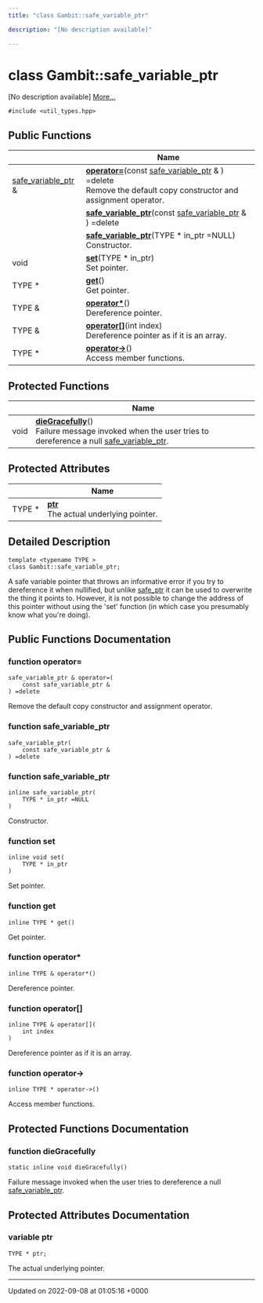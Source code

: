 ```yaml
---
title: "class Gambit::safe_variable_ptr"

description: "[No description available]"

---
```


# class Gambit::safe_variable_ptr



[No description available] [More...](#detailed-description)


`#include <util_types.hpp>`

## Public Functions

|                | Name           |
| -------------- | -------------- |
| [safe_variable_ptr](/documentation/code/classes/classgambit_1_1safe__variable__ptr/) & | **[operator=](/documentation/code/classes/classgambit_1_1safe__variable__ptr/)**(const [safe_variable_ptr](/documentation/code/classes/classgambit_1_1safe__variable__ptr/) & ) =delete<br>Remove the default copy constructor and assignment operator.  |
| | **[safe_variable_ptr](/documentation/code/classes/classgambit_1_1safe__variable__ptr/)**(const [safe_variable_ptr](/documentation/code/classes/classgambit_1_1safe__variable__ptr/) & ) =delete |
| | **[safe_variable_ptr](/documentation/code/classes/classgambit_1_1safe__variable__ptr/)**(TYPE * in_ptr =NULL)<br>Constructor.  |
| void | **[set](/documentation/code/classes/classgambit_1_1safe__variable__ptr/)**(TYPE * in_ptr)<br>Set pointer.  |
| TYPE * | **[get](/documentation/code/classes/classgambit_1_1safe__variable__ptr/)**()<br>Get pointer.  |
| TYPE & | **[operator*](/documentation/code/classes/classgambit_1_1safe__variable__ptr/)**()<br>Dereference pointer.  |
| TYPE & | **[operator[]](/documentation/code/classes/classgambit_1_1safe__variable__ptr/)**(int index)<br>Dereference pointer as if it is an array.  |
| TYPE * | **[operator->](/documentation/code/classes/classgambit_1_1safe__variable__ptr/)**()<br>Access member functions.  |

## Protected Functions

|                | Name           |
| -------------- | -------------- |
| void | **[dieGracefully](/documentation/code/classes/classgambit_1_1safe__variable__ptr/)**()<br>Failure message invoked when the user tries to dereference a null [safe_variable_ptr](/documentation/code/classes/classgambit_1_1safe__variable__ptr/).  |

## Protected Attributes

|                | Name           |
| -------------- | -------------- |
| TYPE * | **[ptr](/documentation/code/classes/classgambit_1_1safe__variable__ptr/)** <br>The actual underlying pointer.  |

## Detailed Description

```
template <typename TYPE >
class Gambit::safe_variable_ptr;
```


A safe variable pointer that throws an informative error if you try to dereference it when nullified, but unlike [safe_ptr](/documentation/code/classes/classgambit_1_1safe__ptr/) it can be used to overwrite the thing it points to. However, it is not possible to change the address of this pointer without using the 'set' function (in which case you presumably know what you're doing). 

## Public Functions Documentation

### function operator=

```
safe_variable_ptr & operator=(
    const safe_variable_ptr & 
) =delete
```

Remove the default copy constructor and assignment operator. 

### function safe_variable_ptr

```
safe_variable_ptr(
    const safe_variable_ptr & 
) =delete
```


### function safe_variable_ptr

```
inline safe_variable_ptr(
    TYPE * in_ptr =NULL
)
```

Constructor. 

### function set

```
inline void set(
    TYPE * in_ptr
)
```

Set pointer. 

### function get

```
inline TYPE * get()
```

Get pointer. 

### function operator*

```
inline TYPE & operator*()
```

Dereference pointer. 

### function operator[]

```
inline TYPE & operator[](
    int index
)
```

Dereference pointer as if it is an array. 

### function operator->

```
inline TYPE * operator->()
```

Access member functions. 

## Protected Functions Documentation

### function dieGracefully

```
static inline void dieGracefully()
```

Failure message invoked when the user tries to dereference a null [safe_variable_ptr](/documentation/code/classes/classgambit_1_1safe__variable__ptr/). 

## Protected Attributes Documentation

### variable ptr

```
TYPE * ptr;
```

The actual underlying pointer. 

-------------------------------

Updated on 2022-09-08 at 01:05:16 +0000